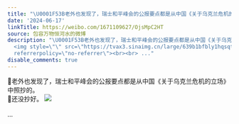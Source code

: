 ```yaml
---
title: "\U0001F53B老外也发现了，瑞士和平峰会的公报要点都是从中国《关于乌克兰危机的立场》中照抄的。\U0001F53B还没抄好。 [图片]"
date: '2024-06-17'
linkTitle: https://weibo.com/1671109627/OjsMpC2HT
source: 包容万物恒河水的微博
description: "\U0001F53B老外也发现了，瑞士和平峰会的公报要点都是从中国《关于乌克兰危机的立场》中照抄的。<br>\U0001F53B还没抄好。
  <img style=\"\" src=\"https://tvax3.sinaimg.cn/large/639b1bfbly1hqsqtljbcej21lr17pu0x.jpg\"
  referrerpolicy=\"no-referrer\"><br><br> ..."
disable_comments: true
---
```

🔻老外也发现了，瑞士和平峰会的公报要点都是从中国《关于乌克兰危机的立场》中照抄的。<br>🔻还没抄好。 <img style="" src="https://tvax3.sinaimg.cn/large/639b1bfbly1hqsqtljbcej21lr17pu0x.jpg" referrerpolicy="no-referrer"><br><br> ...